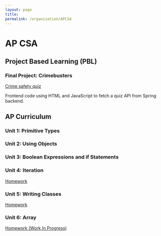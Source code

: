 ```yaml
---
layout: page
title: 
permalink: /organization/APCSA
---
```


# AP CSA

## Project Based Learning (PBL)

### Final Project: Crimebusters
[Crime safety quiz](https://lwu1822.github.io/fastpages/crimebusters/quiz)

Frontend code using HTML and JavaScript to fetch a quiz API from Spring backend. 


## AP Curriculum

### Unit 1: Primitive Types

### Unit 2: Using Objects 

### Unit 3: Boolean Expressions and if Statements


### Unit 4: Iteration
[Homework](https://lwu1822.github.io/fastpages/2022/10/21/w9_unit4Iteration.html)

### Unit 5: Writing Classes
[Homework](https://lwu1822.github.io/fastpages/2022/10/25/w9_unit5Class.html)

### Unit 6: Array
[Homework (Work In Progress)](https://lwu1822.github.io/fastpages/2022/10/24/w10_unit5JavaHacks.html)